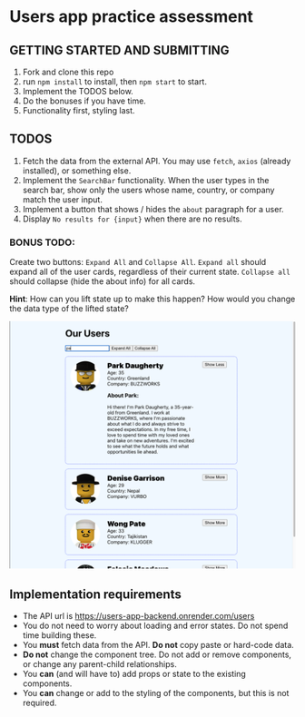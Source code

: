 # Users app practice assessment

## GETTING STARTED AND SUBMITTING
1. Fork and clone this repo
1. run `npm install` to install, then `npm start` to start.
1. Implement the TODOS below.
1. Do the bonuses if you have time.
1. Functionality first, styling last.

## TODOS
1. Fetch the data from the external API. You may use `fetch`, `axios` (already installed), or something else.
1. Implement the `SearchBar` functionality. When the user types in the search bar, show only the users whose name, country, or company match the user input.
1. Implement a button that shows / hides the `about` paragraph for a user.
1. Display `No results for {input}` when there are no results.

### BONUS TODO:
Create two buttons: `Expand All` and `Collapse All`. `Expand all` should expand all of the user cards, regardless of their current state. `Collapse all` should collapse (hide the about info) for all cards.

**Hint**: How can you lift state up to make this happen? How would you change the data type of the lifted state? 

![finished app for reference](./users-app-completed.png)

## Implementation requirements
- The API url is https://users-app-backend.onrender.com/users
- You do not need to worry about loading and error states. Do not spend time building these.
- You **must** fetch data from the API. **Do not** copy paste or hard-code data.
- **Do not** change the component tree. Do not add or remove components, or change any parent-child relationships.
- You **can** (and will have to) add props or state to the existing components.
- You **can** change or add to the styling of the components, but this is not required.

